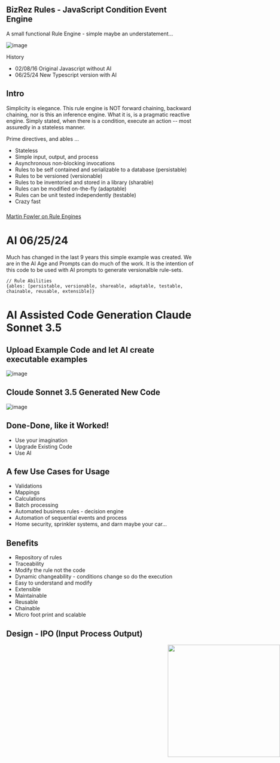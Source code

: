 ## BizRez Rules - JavaScript Condition Event Engine

A small functional Rule Engine - simple maybe an understatement... 

![image](https://github.com/mallond/rules/assets/993459/b1fa993f-00ec-4d3a-b28e-816e581e2135)


History
- 02/08/16 Original Javascript without AI
- 06/25/24 New Typescript version with AI



## Intro

Simplicity is elegance. This rule engine is NOT forward chaining, backward chaining, nor is this an inference engine. What it is, is a pragmatic reactive engine. Simply stated, when there is a condition, execute an action -- most assuredly in a stateless manner. 

Prime directives, and ables ...
- Stateless
- Simple input, output, and process
- Asynchronous non-blocking invocations
- Rules to be self contained and serializable to a database (persistable)
- Rules to be versioned (versionable)
- Rules to be inventoried and stored in a library (sharable)
- Rules can be modified on-the-fly (adaptable)
- Rules can be unit tested independently (testable)
- Crazy fast

#####

[Martin Fowler on Rule Engines](http://martinfowler.com/bliki/RulesEngine.html)

# AI 06/25/24
Much has changed in the last 9 years this simple example was created. We are in the AI Age and
Prompts can do much of the work. It is the intention of this code to be used with AI prompts to 
generate versionalble rule-sets. 

```
// Rule Abilities 
{ables: [persistable, versionable, shareable, adaptable, testable, chainable, reusable, extensible]}
```

# AI Assisted Code Generation Claude Sonnet 3.5

## Upload Example Code and let AI create executable examples

![image](https://github.com/mallond/rules/assets/993459/360fb2fd-ec77-42c8-8e4b-ad29e291fb67)

## Cloude Sonnet 3.5 Generated New Code

![image](https://github.com/mallond/rules/assets/993459/80cc55a6-5ffc-4fdf-8c12-b9d6edfc7f42)

## Done-Done, like it Worked! 
- Use your imagination
- Upgrade Existing Code
- Use AI

  

## A few Use Cases for Usage

- Validations
- Mappings
- Calculations
- Batch processing
- Automated business rules - decision engine
- Automation of sequential events and process
- Home security, sprinkler systems, and darn maybe your car...

## Benefits

- Repository of rules
- Traceability
- Modify the rule not the code
- Dynamic changeability - conditions change so do the execution
- Easy to understand and modify
- Extensible
- Maintainable
- Reusable
- Chainable  
- Micro foot print and scalable

## Design - IPO (Input Process Output)


<img src="https://lh6.googleusercontent.com/-_xFQNsVja9s/U1XsZBOVi0I/AAAAAAAAG1I/a4Le6ruZDqU/w674-h502-no/rulesEngine.png" style="position:absolute; right:0px;" width="300px" />



 




